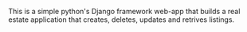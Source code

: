 This is a simple python's Django framework web-app that builds a real estate application that creates, deletes, updates and retrives listings. 